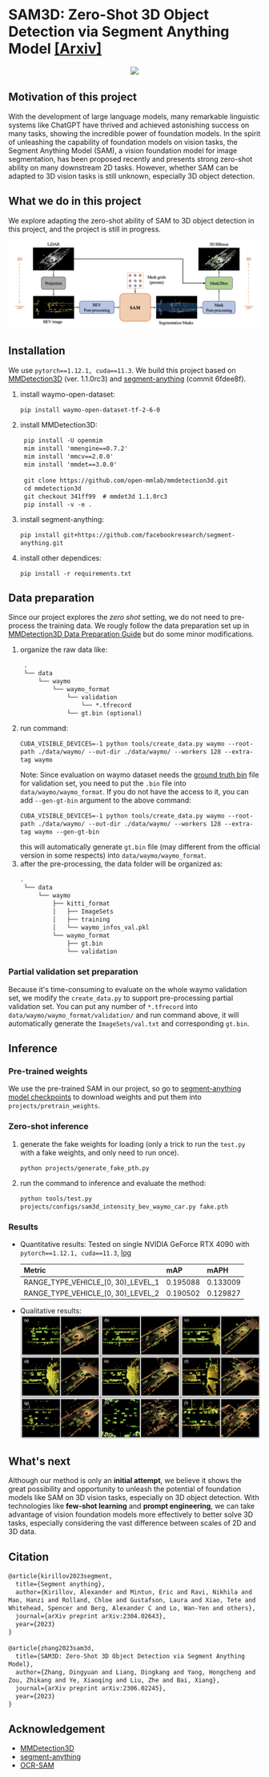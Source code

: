 # SAM3D: Zero-Shot 3D Object Detection via Segment Anything Model [[Arxiv]](https://arxiv.org/abs/2306.02245)

<div align=center>
<img src='./images/mask_vis.gif', width="480">
</div>

## Motivation of this project
With the development of large language models, many remarkable linguistic systems like ChatGPT have thrived and achieved astonishing success on many tasks, showing the incredible power of foundation models. In the spirit of unleashing the capability of foundation models on vision tasks, the Segment Anything Model (SAM), a vision foundation model for image segmentation, has been proposed recently and presents strong zero-shot ability on many downstream 2D tasks. However, whether SAM can be adapted to 3D vision tasks is still unknown, especially 3D object detection. 

## What we do in this project
We explore adapting the zero-shot ability of SAM to 3D object detection in this project, and the project is still in progress.

![](./images/pipeline.png)

## Installation
We use `pytorch==1.12.1, cuda==11.3`. We build this project based on [MMDetection3D](https://github.com/open-mmlab/mmdetection3d) (ver. 1.1.0rc3) and [segment-anything](https://github.com/facebookresearch/segment-anything) (commit 6fdee8f).

1. install waymo-open-dataset: 
    ```
    pip install waymo-open-dataset-tf-2-6-0
    ```
2. install MMDetection3D: 
   ```
    pip install -U openmim
    mim install 'mmengine==0.7.2'
    mim install 'mmcv==2.0.0'
    mim install 'mmdet==3.0.0'

    git clone https://github.com/open-mmlab/mmdetection3d.git
    cd mmdetection3d
    git checkout 341ff99  # mmdet3d 1.1.0rc3
    pip install -v -e .
   ```
3. install segment-anything:
   ```
   pip install git+https://github.com/facebookresearch/segment-anything.git
   ```
4. install other dependices: 
    ```
    pip install -r requirements.txt
    ```

## Data preparation
Since our project explores the _zero shot_ setting, we do not need to pre-process the training data. We rougly follow the data preparation set up in [MMDetection3D Data Preparation Guide](https://github.com/open-mmlab/mmdetection3d/blob/main/docs/en/user_guides/dataset_prepare.md) but do some minor modifications.

1. organize the raw data like:
   ```
    .
    └── data
        └── waymo
            └── waymo_format
                └── validation
                    └── *.tfrecord
                └── gt.bin (optional)
   ```
2. run command:
   ```
   CUDA_VISIBLE_DEVICES=-1 python tools/create_data.py waymo --root-path ./data/waymo/ --out-dir ./data/waymo/ --workers 128 --extra-tag waymo
   ```
    Note: Since evaluation on waymo dataset needs the [ground truth bin](https://console.cloud.google.com/storage/browser/waymo_open_dataset_v_1_2_0/validation/ground_truth_objects) file for validation set, you need to put the `.bin` file into `data/waymo/waymo_format`. If you do not have the access to it, you can add `--gen-gt-bin` argument to the above command:
    ```
    CUDA_VISIBLE_DEVICES=-1 python tools/create_data.py waymo --root-path ./data/waymo/ --out-dir ./data/waymo/ --workers 128 --extra-tag waymo --gen-gt-bin
    ```
    this will automatically generate `gt.bin` file (may different from the official version in some respects) into `data/waymo/waymo_format`.
3. after the pre-processing, the data folder will be organized as:
   ```
   .
    └── data
        └── waymo
            ├── kitti_format
            │   ├── ImageSets
            │   ├── training
            │   └── waymo_infos_val.pkl
            └── waymo_format
                ├── gt.bin
                └── validation
   ```
### Partial validation set preparation
Because it's time-consuming to evaluate on the whole waymo validation set, we modify the `create_data.py` to support pre-processing partial validation set. You can put any number of  `*.tfrecord`  into `data/waymo/waymo_format/validation/` and run command above, it will automatically generate the `ImageSets/val.txt` and corresponding `gt.bin`.

## Inference
### Pre-trained weights
We use the pre-trained SAM in our project, so go to [segment-anything model checkpoints](https://github.com/facebookresearch/segment-anything#model-checkpoints) to download weights and put them into `projects/pretrain_weights`.

### Zero-shot inference
1. generate the fake weights for loading (only a trick to run the `test.py` with a fake weights, and only need to run once).
   ```
   python projects/generate_fake_pth.py
   ```  
2. run the command to inference and evaluate the method:
    ```
    python tools/test.py projects/configs/sam3d_intensity_bev_waymo_car.py fake.pth 
    ```

### Results
- Quantitative results:
Tested on single NVIDIA GeForce RTX 4090 with `pytorch==1.12.1, cuda==11.3`, [log](./logs/20230517_101842.log)

    | Metric | mAP | mAPH |
    | ------ | ------- | ------- |
    | RANGE_TYPE_VEHICLE_[0, 30)_LEVEL_1| 0.195088 | 0.133009 |
    |RANGE_TYPE_VEHICLE_[0, 30)_LEVEL_2| 0.190502 | 0.129827 |

- Qualitative results: 
![](images/paper_vis.png)

## What's next
Although our method is only an __initial attempt__, we believe it shows the great possibility and opportunity to unleash the potential of foundation models like SAM on 3D vision tasks, especially on 3D object detection. With technologies like __few-shot learning__ and __prompt engineering__, we can take advantage of vision foundation models more effectively to better solve 3D tasks, especially considering the vast difference between scales of 2D and 3D data.

## Citation
```
@article{kirillov2023segment,
  title={Segment anything},
  author={Kirillov, Alexander and Mintun, Eric and Ravi, Nikhila and Mao, Hanzi and Rolland, Chloe and Gustafson, Laura and Xiao, Tete and Whitehead, Spencer and Berg, Alexander C and Lo, Wan-Yen and others},
  journal={arXiv preprint arXiv:2304.02643},
  year={2023}
}

@article{zhang2023sam3d,
  title={SAM3D: Zero-Shot 3D Object Detection via Segment Anything Model},
  author={Zhang, Dingyuan and Liang, Dingkang and Yang, Hongcheng and Zou, Zhikang and Ye, Xiaoqing and Liu, Zhe and Bai, Xiang},
  journal={arXiv preprint arXiv:2306.02245},
  year={2023}
}
```

##  Acknowledgement
- [MMDetection3D](https://github.com/open-mmlab/mmdetection3d)
- [segment-anything](https://github.com/facebookresearch/segment-anything)
- [OCR-SAM](https://github.com/yeungchenwa/OCR-SAM)
